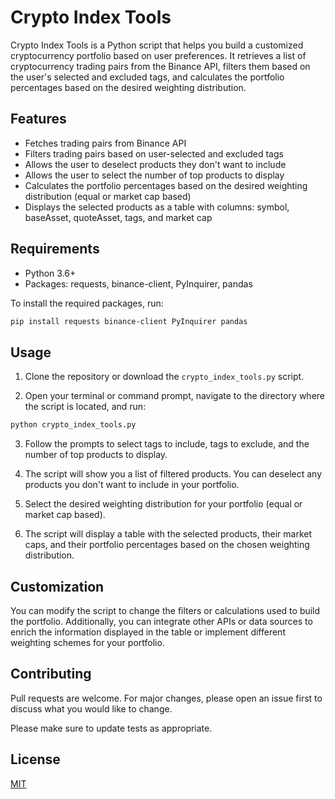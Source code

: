 # Crypto Index Tools

Crypto Index Tools is a Python script that helps you build a customized cryptocurrency portfolio based on user preferences. It retrieves a list of cryptocurrency trading pairs from the Binance API, filters them based on the user's selected and excluded tags, and calculates the portfolio percentages based on the desired weighting distribution.

## Features

- Fetches trading pairs from Binance API
- Filters trading pairs based on user-selected and excluded tags
- Allows the user to deselect products they don't want to include
- Allows the user to select the number of top products to display
- Calculates the portfolio percentages based on the desired weighting distribution (equal or market cap based)
- Displays the selected products as a table with columns: symbol, baseAsset, quoteAsset, tags, and market cap

## Requirements

- Python 3.6+
- Packages: requests, binance-client, PyInquirer, pandas

To install the required packages, run:

```sh
pip install requests binance-client PyInquirer pandas
```

## Usage

1. Clone the repository or download the `crypto_index_tools.py` script.

2. Open your terminal or command prompt, navigate to the directory where the script is located, and run:

```sh
python crypto_index_tools.py
```

3. Follow the prompts to select tags to include, tags to exclude, and the number of top products to display.

4. The script will show you a list of filtered products. You can deselect any products you don't want to include in your portfolio.

5. Select the desired weighting distribution for your portfolio (equal or market cap based).

6. The script will display a table with the selected products, their market caps, and their portfolio percentages based on the chosen weighting distribution.

## Customization

You can modify the script to change the filters or calculations used to build the portfolio. Additionally, you can integrate other APIs or data sources to enrich the information displayed in the table or implement different weighting schemes for your portfolio.

## Contributing

Pull requests are welcome. For major changes, please open an issue first to discuss what you would like to change.

Please make sure to update tests as appropriate.

## License

[MIT](https://choosealicense.com/licenses/mit/)
